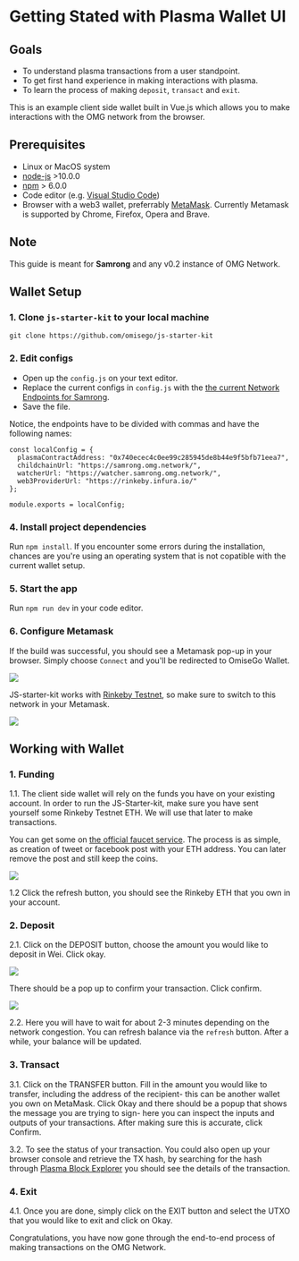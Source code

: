 # Getting Stated with Plasma Wallet UI

## Goals
- To understand plasma transactions from a user standpoint.
- To get first hand experience in making interactions with plasma.
- To learn the process of making `deposit`, `transact` and `exit`.

This is an example client side wallet built in Vue.js which allows you to make interactions with the OMG network from the browser.

## Prerequisites
* Linux or MacOS system
* [node-js](https://nodejs.org/en/) >10.0.0
* [npm](https://www.npmjs.com/get-npm) > 6.0.0
* Code editor (e.g. [Visual Studio Code](https://code.visualstudio.com/download))
* Browser with a web3 wallet, preferrably [MetaMask](https://metamask.io). Currently Metamask is supported by Chrome, Firefox, Opera and Brave.

## Note

This guide is meant for **Samrong** and any v0.2 instance of OMG Network.

## Wallet Setup
### 1. Clone `js-starter-kit` to your local machine

```
git clone https://github.com/omisego/js-starter-kit
```

### 2. Edit configs
 
* Open up the `config.js` on your text editor.
* Replace the current configs in `config.js` with the  [the current Network Endpoints for Samrong](https://github.com/omisego/dev-portal/blob/master/guides/network_endpoints.md). 
* Save the file.

Notice, the endpoints have to be divided with commas and have the following names:

```
const localConfig = {
  plasmaContractAddress: "0x740ecec4c0ee99c285945de8b44e9f5bfb71eea7",
  childchainUrl: "https://samrong.omg.network/",
  watcherUrl: "https://watcher.samrong.omg.network/",
  web3ProviderUrl: "https://rinkeby.infura.io/"
};

module.exports = localConfig;
```

### 4. Install project dependencies 

Run `npm install`. If you encounter some errors during the installation, chances are you're using an operating system that is not copatible with the current wallet setup.

### 5. Start the app 

Run `npm run dev` in your code editor.

### 6. Configure Metamask
If the build was successful, you should see a Metamask pop-up in your browser. Simply choose `Connect` and you'll be redirected to OmiseGo Wallet.

![](https://i.imgur.com/YdaFpp9.png)

JS-starter-kit works with [Rinkeby Testnet](https://www.rinkeby.io), so make sure to switch to this network in your Metamask.

![](https://i.imgur.com/Et2KUin.png)

## Working with Wallet

### 1. Funding

1.1. The client side wallet will rely on the funds you have on your existing account. In order to run the JS-Starter-kit, make sure you have sent yourself some Rinkeby Testnet ETH. We will use that later to make transactions.

You can get some on [the official faucet service](https://faucet.rinkeby.io). The process is as simple, as creation of tweet or facebook post with your ETH address. You can later remove the post and still keep the coins.

![](https://i.imgur.com/9f1AYTj.png)

1.2 Click the refresh button, you should see the Rinkeby ETH that you own in your account.

### 2. Deposit

2.1. Click on the DEPOSIT button, choose the amount you would like to deposit in Wei. Click okay.

![](https://i.imgur.com/mMbsida.png)

There should be a pop up to confirm your transaction. Click confirm.

![](https://i.imgur.com/pZwFshc.png)

2.2. Here you will have to wait for about 2-3 minutes depending on the network congestion. You can refresh balance via the `refresh` button. After a while, your balance will be updated.

### 3. Transact

3.1. Click on the TRANSFER button. Fill in the amount you would like to transfer, including the address of the recipient- this can be another wallet you own on MetaMask. Click Okay and there should be a popup that shows the message you are trying to sign- here you can inspect the inputs and outputs of your transactions. After making sure this is accurate, click Confirm.

3.2. To see the status of your transaction. You could also open up your browser console and retrieve the TX hash, by searching for the hash through [Plasma Block Explorer](http://quest.samrong.omg.network) you should see the details of the transaction.


### 4. Exit

4.1. Once you are done, simply click on the EXIT button and select the UTXO that you would like to exit and click on Okay.

Congratulations, you have now gone through the end-to-end process of making transactions on the OMG Network.
